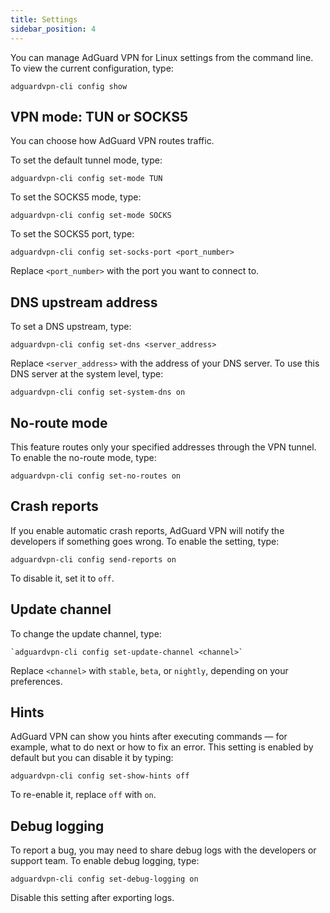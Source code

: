 ```yaml
---
title: Settings
sidebar_position: 4
---
```


You can manage AdGuard VPN for Linux settings from the command line. To view the current configuration, type:

    adguardvpn-cli config show

## VPN mode: TUN or SOCKS5

You can choose how AdGuard VPN routes traffic.

To set the default tunnel mode, type:

    adguardvpn-cli config set-mode TUN

To set the SOCKS5 mode, type:

    adguardvpn-cli config set-mode SOCKS

To set the SOCKS5 port, type:

    adguardvpn-cli config set-socks-port <port_number>

Replace `<port_number>` with the port you want to connect to.

## DNS upstream address

To set a DNS upstream, type:

    adguardvpn-cli config set-dns <server_address>

Replace `<server_address>` with the address of your DNS server. To use this DNS server at the system level, type:

    adguardvpn-cli config set-system-dns on

## No-route mode

This feature routes only your specified addresses through the VPN tunnel. To enable the no-route mode, type:

    adguardvpn-cli config set-no-routes on

## Crash reports

If you enable automatic crash reports, AdGuard VPN will notify the developers if something goes wrong. To enable the setting, type:

    adguardvpn-cli config send-reports on

To disable it, set it to `off`.

## Update channel

To change the update channel, type:

    `adguardvpn-cli config set-update-channel <channel>`

Replace `<channel>` with `stable`, `beta`, or `nightly`, depending on your preferences.

## Hints

AdGuard VPN can show you hints after executing commands — for example, what to do next or how to fix an error. This setting is enabled by default but you can disable it by typing:

    adguardvpn-cli config set-show-hints off

To re-enable it, replace `off` with `on`.

## Debug logging

To report a bug, you may need to share debug logs with the developers or support team. To enable debug logging, type:

    adguardvpn-cli config set-debug-logging on

Disable this setting after exporting logs.
